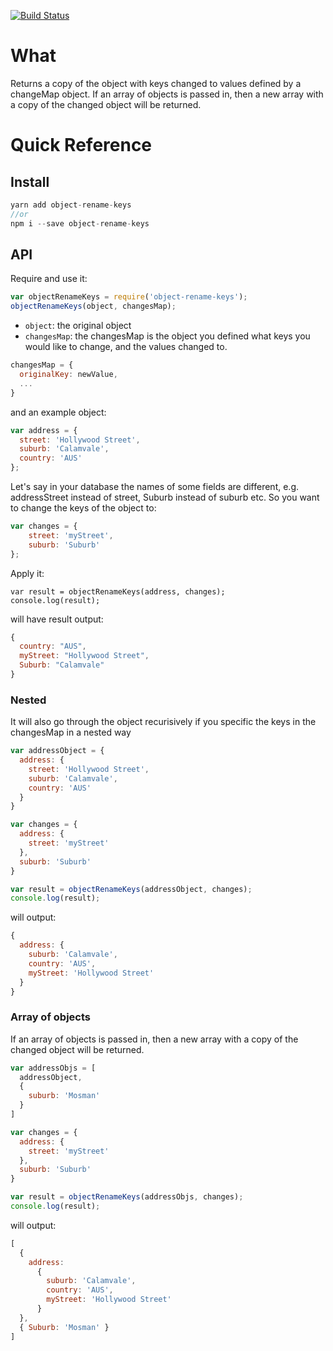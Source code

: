 [![Build Status](https://travis-ci.org/nluo/object-rename-keys.svg?branch=master)](https://travis-ci.org/nluo/object-rename-keys)

# What
Returns a copy of the object with keys changed to values defined by a changeMap object. If an array of objects is passed in, then a new array with a copy of the changed object will be returned.

# Quick Reference
## Install

```javascript
yarn add object-rename-keys
//or
npm i --save object-rename-keys
```

## API

Require and use it:
```javascript
var objectRenameKeys = require('object-rename-keys');
objectRenameKeys(object, changesMap);
```

* `object`: the original object
* `changesMap`: the changesMap is the object you defined what keys you would like to change, and the values changed to.

```javascript
changesMap = {
  originalKey: newValue,
  ...
}
```

and an example object:

```javascript
var address = {
  street: 'Hollywood Street',
  suburb: 'Calamvale',
  country: 'AUS'
};
```
Let's say in your database the names of some fields are different, e.g. addressStreet instead of street, Suburb instead of suburb etc. So you want to change the keys of the object to:

```javascript
var changes = {
	street: 'myStreet',
	suburb: 'Suburb'
};
```
Apply it:

```
var result = objectRenameKeys(address, changes);
console.log(result);
```

will have result output:
```javascript
{
  country: "AUS",
  myStreet: "Hollywood Street",
  Suburb: "Calamvale"
}
```

### Nested

It will also go through the object recurisively if you specific the keys in the changesMap in a nested way

```javascript
var addressObject = {
  address: {
    street: 'Hollywood Street',
    suburb: 'Calamvale',
    country: 'AUS'
  }
}
```

```javascript
var changes = {
  address: {
    street: 'myStreet'
  },
  suburb: 'Suburb'
}

var result = objectRenameKeys(addressObject, changes);
console.log(result);
```
will output:

```javascript
{
  address: {
    suburb: 'Calamvale',
    country: 'AUS',
    myStreet: 'Hollywood Street'
  }
}
```

### Array of objects

If an array of objects is passed in, then a new array with a copy of the changed object will be returned.

```javascript
var addressObjs = [
  addressObject,
  {
    suburb: 'Mosman'
  }
]

var changes = {
  address: {
    street: 'myStreet'
  },
  suburb: 'Suburb'
}

var result = objectRenameKeys(addressObjs, changes);
console.log(result);
```
will output:

```javascript
[
  {
    address:
      {
        suburb: 'Calamvale',
        country: 'AUS',
        myStreet: 'Hollywood Street'
      }
  },
  { Suburb: 'Mosman' }
]

```